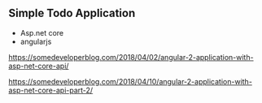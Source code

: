 ## Simple Todo Application
* Asp.net core
* angularjs

https://somedeveloperblog.com/2018/04/02/angular-2-application-with-asp-net-core-api/

https://somedeveloperblog.com/2018/04/10/angular-2-application-with-asp-net-core-api-part-2/